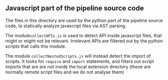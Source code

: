 ## Javascript part of the pipeline source code

The files in this directory are used by the python part of the pipeline source code, to statically analyze javascript files via AST parsing.





The module`collectAPIs.js` is used to detect API inside javascript files, that might or might not be relevant. Irrelevant APIs are filtered out by the python scripts that calls this module.



The module `collectNestedScripts.js` will instead detect the import of scripts. It looks for `require` and `import` statements, and filters out script imports that are are not inside the local extension directory (these are normally remote script files and we do not analyse them)